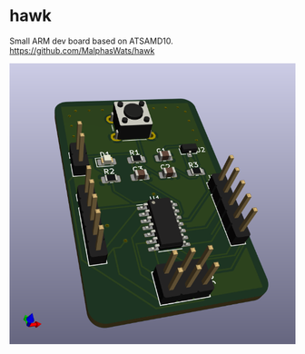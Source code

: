 # hawk
Small ARM dev board based on ATSAMD10.
https://github.com/MalphasWats/hawk

![hawk.png](hawk.png)
